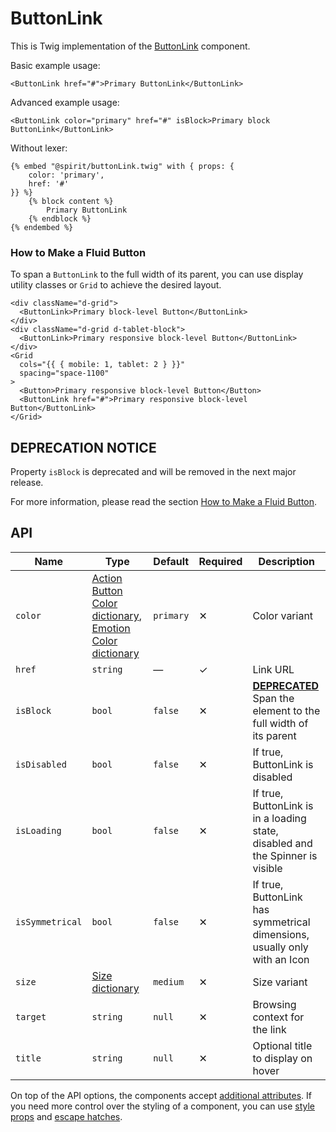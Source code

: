 # ButtonLink

This is Twig implementation of the [ButtonLink][button] component.

Basic example usage:

```twig
<ButtonLink href="#">Primary ButtonLink</ButtonLink>
```

Advanced example usage:

```twig
<ButtonLink color="primary" href="#" isBlock>Primary block ButtonLink</ButtonLink>
```

Without lexer:

```twig
{% embed "@spirit/buttonLink.twig" with { props: {
    color: 'primary',
    href: '#'
}} %}
    {% block content %}
        Primary ButtonLink
    {% endblock %}
{% endembed %}
```

### How to Make a Fluid Button

To span a `ButtonLink` to the full width of its parent, you can use display utility classes or `Grid` to achieve the desired layout.

```twig
<div className="d-grid">
  <ButtonLink>Primary block-level Button</ButtonLink>
</div>
<div className="d-grid d-tablet-block">
  <ButtonLink>Primary responsive block-level Button</ButtonLink>
</div>
<Grid
  cols="{{ { mobile: 1, tablet: 2 } }}"
  spacing="space-1100"
>
  <Button>Primary responsive block-level Button</Button>
  <ButtonLink href="#">Primary responsive block-level Button</ButtonLink>
</Grid>
```

## DEPRECATION NOTICE

Property `isBlock` is deprecated and will be removed in the next major release.

For more information, please read the section [How to Make a Fluid Button](#how-to-make-a-fluid-button).

## API

| Name            | Type                                                                                             | Default   | Required | Description                                                                            |
| --------------- | ------------------------------------------------------------------------------------------------ | --------- | -------- | -------------------------------------------------------------------------------------- |
| `color`         | [Action Button Color dictionary][dictionary-color], [Emotion Color dictionary][dictionary-color] | `primary` | ✕        | Color variant                                                                          |
| `href`          | `string`                                                                                         | —         | ✓        | Link URL                                                                               |
| `isBlock`       | `bool`                                                                                           | `false`   | ✕        | [**DEPRECATED**](#deprecation-notice) Span the element to the full width of its parent |
| `isDisabled`    | `bool`                                                                                           | `false`   | ✕        | If true, ButtonLink is disabled                                                        |
| `isLoading`     | `bool`                                                                                           | `false`   | ✕        | If true, ButtonLink is in a loading state, disabled and the Spinner is visible         |
| `isSymmetrical` | `bool`                                                                                           | `false`   | ✕        | If true, ButtonLink has symmetrical dimensions, usually only with an Icon              |
| `size`          | [Size dictionary][dictionary-size]                                                               | `medium`  | ✕        | Size variant                                                                           |
| `target`        | `string`                                                                                         | `null`    | ✕        | Browsing context for the link                                                          |
| `title`         | `string`                                                                                         | `null`    | ✕        | Optional title to display on hover                                                     |

On top of the API options, the components accept [additional attributes][readme-additional-attributes].
If you need more control over the styling of a component, you can use [style props][readme-style-props]
and [escape hatches][readme-escape-hatches].

[button]: https://github.com/lmc-eu/spirit-design-system/tree/main/packages/web/src/scss/components/Button
[dictionary-color]: https://github.com/lmc-eu/spirit-design-system/tree/main/docs/DICTIONARIES.md#color
[dictionary-size]: https://github.com/lmc-eu/spirit-design-system/tree/main/docs/DICTIONARIES.md#size
[readme-additional-attributes]: https://github.com/lmc-eu/spirit-design-system/blob/main/packages/web-twig/README.md#additional-attributes
[readme-escape-hatches]: https://github.com/lmc-eu/spirit-design-system/blob/main/packages/web-twig/README.md#escape-hatches
[readme-style-props]: https://github.com/lmc-eu/spirit-design-system/blob/main/packages/web-twig/README.md#style-props
